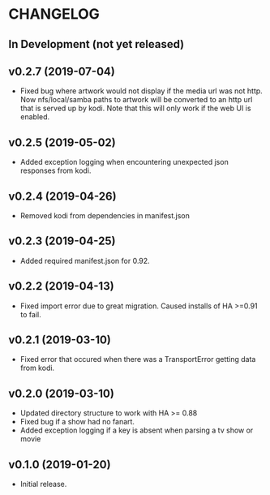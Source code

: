 # CHANGELOG

## In Development (not yet released)

## v0.2.7 (2019-07-04)

- Fixed bug where artwork would not display if the media url was not http.
  Now nfs/local/samba paths to artwork will be converted to an http url that
  is served up by kodi.  Note that this will only work if the web UI is enabled.

## v0.2.5 (2019-05-02)

- Added exception logging when encountering unexpected json responses from kodi.

## v0.2.4 (2019-04-26)

- Removed kodi from dependencies in manifest.json

## v0.2.3 (2019-04-25)

- Added required manifest.json for 0.92.

## v0.2.2 (2019-04-13)

- Fixed import error due to great migration.  Caused installs of HA >=0.91 to fail.

## v0.2.1 (2019-03-10)

- Fixed error that occured when there was a TransportError getting data from kodi.

## v0.2.0 (2019-03-10)

- Updated directory structure to work with HA >= 0.88
- Fixed bug if a show had no fanart.
- Added exception logging if a key is absent when parsing a tv show or movie

## v0.1.0 (2019-01-20)

- Initial release.

